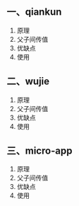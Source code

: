 ## 一、qiankun

1. 原理
2. 父子间传值
3. 优缺点
4. 使用

## 二、wujie

1. 原理
2. 父子间传值
3. 优缺点
4. 使用

## 三、micro-app

1. 原理
2. 父子间传值
3. 优缺点
4. 使用
